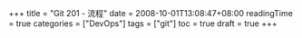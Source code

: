 +++
title = "Git 201 - 流程"
date = 2008-10-01T13:08:47+08:00
readingTime = true
categories = ["DevOps"]
tags = ["git"]
toc = true
draft = true
+++
